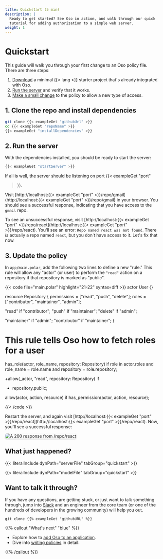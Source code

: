 ```yaml
---
title: Quickstart (5 min)
description: |
  Ready to get started? See Oso in action, and walk through our quick
  tutorial for adding authorization to a simple web server.
weight: 1
---
```


<!--

This guide is not setup to use literalInclude. As a result the
examples are manually maintained to match the quickstart repository.

This needs to be updated.

-->

# Quickstart

This guide will walk you through your first change to an Oso policy file. There
are three steps:

1. [Download](#1-clone-the-repo-and-install-dependencies) a minimal {{< lang >}}
   starter project that's already integrated with Oso.
2. [Run the server](#2-run-the-server) and verify that it works.
3. [Make a small change](#3-update-the-policy) to the policy to allow a new type
   of access.

## 1. Clone the repo and install dependencies


```sh
git clone {{< exampleGet "githubUrl" >}}
cd {{< exampleGet "repoName" >}}
{{< exampleGet "installDependencies" >}}
```

## 2. Run the server

With the dependencies installed, you should be ready to start the server:

```sh
{{< exampleGet "startServer" >}}
```

If all is well, the server should be listening on port {{< exampleGet "port"
>}}.

Visit [http://localhost:{{< exampleGet "port" >}}/repo/gmail](http://localhost:{{< exampleGet "port" >}}/repo/gmail)
in your browser. You should see a successful response, indicating that you have
access to the `gmail` repo.

To see an unsuccessful response, visit [http://localhost:{{< exampleGet "port" >}}/repo/react](http://localhost:{{<
exampleGet "port" >}}/repo/react). You'll see an error: `Repo named react was
not found`. There _is_ actually a repo named `react`, but you don't have access
to it. Let's fix that now.

## 3. Update the policy

In `app/main.polar`, add the following two lines to define a new "rule." This
rule will allow any "actor" (or user) to perform the `"read"` action on a
repository if that repository is marked as "public".

{{< code file="main.polar" highlight="21-22" syntax=diff >}}
 actor User {}

 resource Repository {
   permissions = ["read", "push", "delete"];
   roles = ["contributor", "maintainer", "admin"];

   "read" if "contributor";
   "push" if "maintainer";
   "delete" if "admin";

   "maintainer" if "admin";
   "contributor" if "maintainer";
 }

 # This rule tells Oso how to fetch roles for a user
 has_role(actor, role_name, repository: Repository) if
   role in actor.roles and
   role_name = role.name and
   repository = role.repository;

+allow(_actor, "read", repository: Repository) if
+  repository.public;

 allow(actor, action, resource) if
   has_permission(actor, action, resource);

{{< /code >}}

Restart the server, and again visit [http://localhost:{{< exampleGet "port" >}}/repo/react](http://localhost:{{<
exampleGet "port" >}}/repo/react). Now, you'll see a successful response:

<img src="/getting-started/quickstart/react.png" style="max-width: 350px;
box-shadow: 0 2px 4px rgba(0, 0, 0, 0.2); border-radius: 6px;" alt="A
200 response from /repo/react" />

## What just happened?




{{< literalInclude dynPath="serverFile" tabGroup="quickstart" >}}

{{< literalInclude dynPath="modelFile" tabGroup="quickstart" >}}

## Want to talk it through?

If you have any questions, are getting stuck, or just want to talk something
through, jump into [Slack](https://join-slack.osohq.com/) and an engineer from
the core team (or one of the hundreds of developers in the growing community)
will help you out.

```console
git clone {{% exampleGet "githubURL" %}}
```

{{% callout "What's next" "blue" %}}

- Explore how to [add Oso to an application](application).
- Dive into [writing policies](policies) in detail.

{{% /callout %}}
